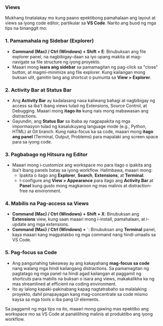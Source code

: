 ### Views

Mukhang tinatalakay mo kung paano epektibong pamahalaan ang layout at views sa iyong code editor, partikular sa **VS Code**. Narito ang buod ng mga tips na binanggit mo:

### 1. **Pamamahala ng Sidebar (Explorer)**
   - **Command (Mac) / Ctrl (Windows) + Shift + E**: Binubuksan ang file explorer panel, na nagbibigay-daan sa iyo upang makita at mag-navigate sa file structure ng iyong proyekto.
   - Maaari mong **isara ang sidebar** sa pamamagitan ng pag-click sa "close" button, at magmi-minimize ang file explorer. Kung kailangan mong buksan ulit, gamitin lang ang shortcut o pumunta sa **View > Explorer**.

### 2. **Activity Bar at Status Bar**
   - Ang **Activity Bar** ay kadalasang nasa kaliwang bahagi at nagbibigay ng access sa iba't ibang views tulad ng Extensions, Source Control, at Debugging. Maaari mong **itago ito** kung nais mong mabawasan ang distractions.
   - Gayundin, ang **Status Bar** sa ibaba ay nagpapakita ng mga impormasyon tulad ng kasalukuyang language mode (e.g., Python, HTML) at Git branch. Kung naka-focus ka sa code, maaari mong **itago ang panel** (Terminal, Output, Problems) para mapalaki ang screen space para sa iyong code.

### 3. **Pagbabago ng Hitsura ng Editor**
   - Maaari mong i-customize ang workspace mo para itago o ipakita ang iba't ibang panels batay sa iyong workflow. Halimbawa, maaari mong:
     - Ipakita o itago ang **Explorer**, **Search**, **Extensions**, at **Terminal**.
     - I-configure ang **View > Appearance** para itago ang **Activity Bar** at **Panel** kung gusto mong magkaroon ng mas malinis at distraction-free na environment.

### 4. **Mabilis na Pag-access sa Views**
   - **Command (Mac) / Ctrl (Windows) + Shift + X**: Binubuksan ang **Extensions** view, kung saan maaari mong i-install, pamahalaan, at i-update ang mga extensions.
   - **Command (Mac) / Ctrl (Windows) + `**: Binubuksan ang **Terminal** panel, kaya maaari kang magpatakbo ng mga command nang hindi umaalis sa VS Code.

### 5. **Pag-focus sa Code**
   - Ang pangunahing takeaway ay ang kakayahang **mag-focus sa code** nang walang mga hindi kailangang distractions. Sa pamamagitan ng pagtatago ng mga panel na hindi agad kailangan at paggamit ng shortcuts para mabilis na buksan o isara ang views, makakalikha ka ng mas streamlined at efficient na coding environment.
   - Ito ay lalong kapaki-pakinabang kapag nagtatrabaho sa malalaking proyekto, dahil pinapayagan kang mag-concentrate sa code mismo kaysa sa mga tools o iba pang UI elements.

Sa paggamit ng mga tips na ito, maaari mong gawing mas epektibo ang workspace mo sa VS Code at panatilihing malinis at produktibo ang iyong workflow.